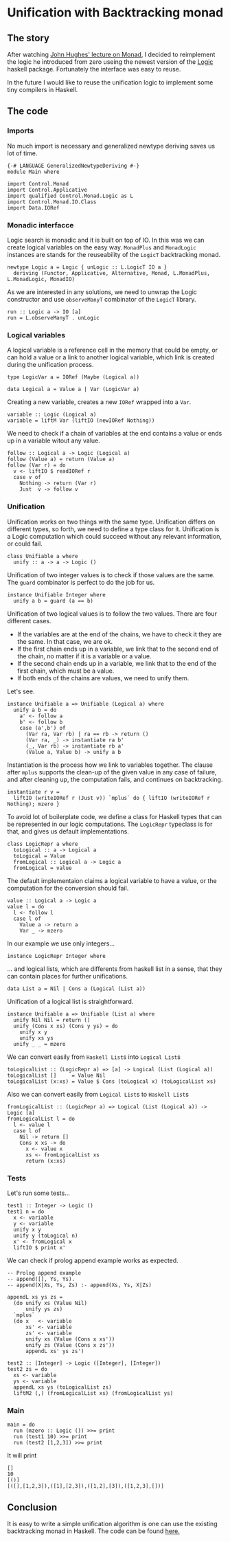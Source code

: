 # Unification with Backtracking monad

## The story

After watching [John Hughes' lecture on Monad](http://www.cse.chalmers.se/~rjmh/OPLSS/), I decided to reimplement the logic he introduced from
zero useing the newest version of the [Logic](https://hackage.haskell.org/package/logict) haskell package. Fortunately the interface was easy to reuse.

In the future I would like to reuse the unification logic to implement some tiny compilers in Haskell.

## The code

### Imports

No much import is necessary and generalized newtype deriving saves us lot of time.

    {-# LANGUAGE GeneralizedNewtypeDeriving #-}
    module Main where

    import Control.Monad
    import Control.Applicative
    import qualified Control.Monad.Logic as L
    import Control.Monad.IO.Class
    import Data.IORef

### Monadic interfacce

Logic search is monadic and it is built on top of IO. In this was we can create logical variables
on the easy way. `MonadPlus` and `MonadLogic` instances are stands for the reuseability of the
`LogicT` backtracking monad.

    newtype Logic a = Logic { unLogic :: L.LogicT IO a }
      deriving (Functor, Applicative, Alternative, Monad, L.MonadPlus, L.MonadLogic, MonadIO)

As we are interested in any solutions, we need to unwrap the Logic constructor and use `observeManyT`
combinator of the `LogicT` library.

    run :: Logic a -> IO [a]
    run = L.observeManyT . unLogic

### Logical variables

A logical variable is a reference cell in the memory that could be empty,
or can hold a value or a link to another logical variable, which link is
created during the unification process.

    type LogicVar a = IORef (Maybe (Logical a))

    data Logical a = Value a | Var (LogicVar a)

Creating a new variable, creates a new `IORef` wrapped into a `Var`.

    variable :: Logic (Logical a)
    variable = liftM Var (liftIO (newIORef Nothing))

We need to check if a chain of variables at the end contains a value or ends
up in a variable witout any value.

    follow :: Logical a -> Logic (Logical a)
    follow (Value a) = return (Value a)
    follow (Var r) = do
      v <- liftIO $ readIORef r
      case v of
        Nothing -> return (Var r)
        Just  v -> follow v

### Unification

Unification works on two things with the same type. Unification differs on different types,
so forth, we need to define a type class for it. Unification is a Logic computation which
could succeed without any relevant information, or could fail.

    class Unifiable a where
      unify :: a -> a -> Logic ()

Unification of two integer values is to check if those values are the same. The `guard` combinator
is perfect to do the job for us.

    instance Unifiable Integer where
      unify a b = guard (a == b)

Unification of two logical values is to follow the two values. There are four different
cases.

 * If the variables are at the end of the chains, we have to check it they are the same.
In that case, we are ok.
 * If the first chain ends up in a variable, we link that to the second end of the chain,
no matter if it is a variable or a value.
 * If the second chain ends up in a variable, we link that to the end of the first chain, which
must be a value.
 * If both ends of the chains are values, we need to unify them.

Let's see.

    instance Unifiable a => Unifiable (Logical a) where
      unify a b = do
        a' <- follow a
        b' <- follow b
        case (a',b') of
          (Var ra, Var rb) | ra == rb -> return ()
          (Var ra, _) -> instantiate ra b'
          (_, Var rb) -> instantiate rb a'
          (Value a, Value b) -> unify a b

Instantiation is the process how we link to variables together. The clause after `mplus` supports
the clean-up of the given value in any case of failure, and after cleaning up, the computation fails,
and continues on backtracking.

    instantiate r v =
      liftIO (writeIORef r (Just v)) `mplus` do { liftIO (writeIORef r Nothing); mzero }

To avoid lot of boilerplate code, we define a class for Haskell types that can be represented
in our logic computations. The `LogicRepr` typeclass is for that, and gives us default implementations.

    class LogicRepr a where
      toLogical :: a -> Logical a
      toLogical = Value
      fromLogical :: Logical a -> Logic a
      fromLogical = value

The default implementaion claims a logical variable to have a value, or the computation for
the conversion should fail.

    value :: Logical a -> Logic a
    value l = do
      l <- follow l
      case l of
        Value a -> return a
        Var _ -> mzero

In our example we use only integers...

    instance LogicRepr Integer where

... and logical lists, which are differents from haskell list in a sense, that
they can contain places for further unifications.

    data List a = Nil | Cons a (Logical (List a))

Unification of a logical list is straightforward.

    instance Unifiable a => Unifiable (List a) where
      unify Nil Nil = return ()
      unify (Cons x xs) (Cons y ys) = do
        unify x y
        unify xs ys
      unify _ _ = mzero

We can convert easily from `Haskell List`s into `Logical List`s

    toLogicalList :: (LogicRepr a) => [a] -> Logical (List (Logical a))
    toLogicalList []     = Value Nil
    toLogicalList (x:xs) = Value $ Cons (toLogical x) (toLogicalList xs)

Also we can convert easily from `Logical List`s to `Haskell List`s

    fromLogicalList :: (LogicRepr a) => Logical (List (Logical a)) -> Logic [a]
    fromLogicalList l = do
      l <- value l
      case l of
        Nil -> return []
        Cons x xs -> do
          x <- value x
          xs <- fromLogicalList xs
          return (x:xs)

### Tests

Let's run some tests...

    test1 :: Integer -> Logic ()
    test1 n = do
      x <- variable
      y <- variable
      unify x y
      unify y (toLogical n)
      x' <- fromLogical x
      liftIO $ print x'

We can check if prolog append example works as expected.

    -- Prolog append example
    -- append([], Ys, Ys).
    -- append(X|Xs, Ys, Zs) :- append(Xs, Ys, X|Zs)

    appendL xs ys zs =
      (do unify xs (Value Nil)
          unify ys zs)
      `mplus`
      (do x   <- variable
          xs' <- variable
          zs' <- variable
          unify xs (Value (Cons x xs'))
          unify zs (Value (Cons x zs'))
          appendL xs' ys zs')

    test2 :: [Integer] -> Logic ([Integer], [Integer])
    test2 zs = do
      xs <- variable
      ys <- variable
      appendL xs ys (toLogicalList zs)
      liftM2 (,) (fromLogicalList xs) (fromLogicalList ys)

### Main

    main = do
      run (mzero :: Logic ()) >>= print
      run (test1 10) >>= print
      run (test2 [1,2,3]) >>= print

It will print

    []
    10
    [()]
    [([],[1,2,3]),([1],[2,3]),([1,2],[3]),([1,2,3],[])]

## Conclusion

It is easy to write a simple unification algorithm is one can use the existing backtracking monad
in Haskell. The code can be found [here.](https://andorp.github.io/asset/haskell/logic.hs)